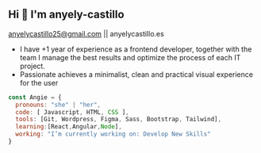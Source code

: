 <h2> Hi  👋 I'm anyely-castillo </h2>

anyelycastillo25@gmail.com || anyelycastillo.es

- I have +1 year of experience as a frontend developer, together with the team I manage the best results and optimize the process of each IT project. 
- Passionate achieves a minimalist, clean and practical visual experience for the user

```javascript
const Angie = {
  pronouns: "she" | "her",
  code: [ Javascript, HTML, CSS ],
  tools: [Git, Wordpress, Figma, Sass, Bootstrap, Tailwind],
  learning:[React,Angular,Node],
  working: "I’m currently working on: Develop New Skills"
}
```
